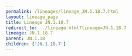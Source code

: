```yaml
---
permalink: /lineages/lineage_JN.1.18.7.html
layout: lineage_page
title: Lineage JN.1.18.7
redirect_to: ../lineage.html?lineage=JN.1.18.7
lineage: JN.1.18.7
parent: JN.1.18
children: ['JN.1.18.7']
---
```

